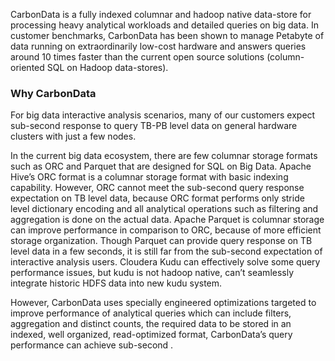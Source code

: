 CarbonData is a fully indexed columnar and hadoop native data-store for processing heavy analytical workloads and detailed queries on big data. In customer benchmarks, CarbonData has been shown to manage Petabyte of data running on extraordinarily low-cost hardware and answers queries around 10 times faster than the current open source solutions (column-oriented SQL on Hadoop data-stores). 

### Why CarbonData
For big data interactive analysis scenarios, many of our customers expect sub-second response to query TB-PB level data on general hardware clusters with just a few nodes. 

In the current big data ecosystem, there are few columnar storage formats such as ORC and Parquet that are designed for SQL on Big Data.
Apache Hive’s ORC format is a columnar storage format with basic indexing capability. However, ORC cannot meet the sub-second query response expectation on TB level data, because ORC format performs only stride level dictionary encoding and all analytical operations such as filtering and aggregation is done on the actual data. 
Apache Parquet is columnar storage can improve performance in comparison to ORC, because of more efficient storage organization. Though Parquet can provide query response on TB level data in a few seconds, it is still far from the sub-second expectation of interactive analysis users.
Cloudera Kudu can effectively solve some query performance issues, but kudu is not hadoop native, can’t seamlessly integrate historic HDFS data into new kudu system.

However, CarbonData uses specially engineered optimizations targeted to improve performance of analytical queries which can include filters, aggregation and distinct counts, the required data to be stored in an indexed, well organized, read-optimized format, CarbonData’s query performance can achieve sub-second .

